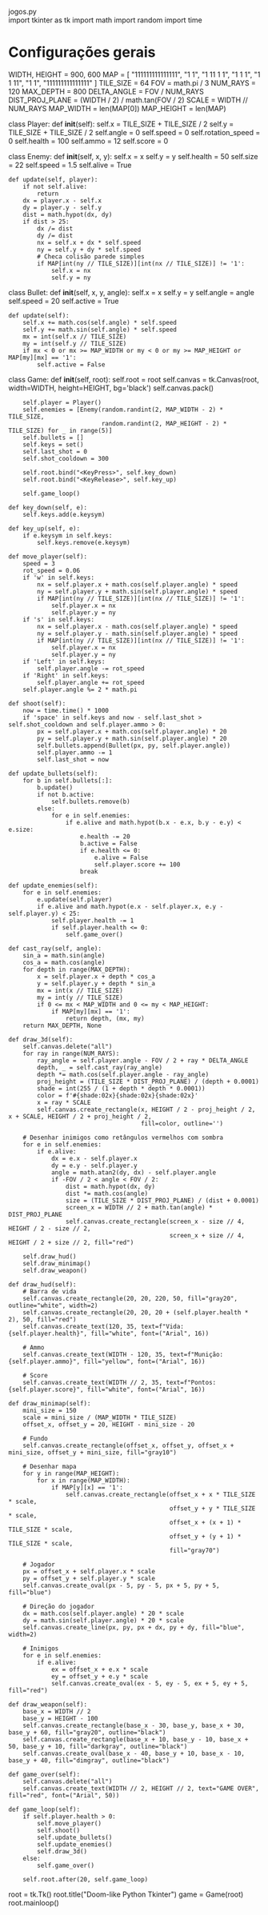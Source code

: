 jogos.py    
import tkinter as tk
import math
import random
import time

# Configurações gerais
WIDTH, HEIGHT = 900, 600
MAP = [
    "111111111111111",
    "1             1",
    "1  11  1      1",
    "1    1        1",
    "1 1          11",
    "1             1",
    "111111111111111"
]
TILE_SIZE = 64
FOV = math.pi / 3
NUM_RAYS = 120
MAX_DEPTH = 800
DELTA_ANGLE = FOV / NUM_RAYS
DIST_PROJ_PLANE = (WIDTH / 2) / math.tan(FOV / 2)
SCALE = WIDTH // NUM_RAYS
MAP_WIDTH = len(MAP[0])
MAP_HEIGHT = len(MAP)

class Player:
    def __init__(self):
        self.x = TILE_SIZE + TILE_SIZE / 2
        self.y = TILE_SIZE + TILE_SIZE / 2
        self.angle = 0
        self.speed = 0
        self.rotation_speed = 0
        self.health = 100
        self.ammo = 12
        self.score = 0

class Enemy:
    def __init__(self, x, y):
        self.x = x
        self.y = y
        self.health = 50
        self.size = 22
        self.speed = 1.5
        self.alive = True

    def update(self, player):
        if not self.alive:
            return
        dx = player.x - self.x
        dy = player.y - self.y
        dist = math.hypot(dx, dy)
        if dist > 25:
            dx /= dist
            dy /= dist
            nx = self.x + dx * self.speed
            ny = self.y + dy * self.speed
            # Checa colisão parede simples
            if MAP[int(ny // TILE_SIZE)][int(nx // TILE_SIZE)] != '1':
                self.x = nx
                self.y = ny

class Bullet:
    def __init__(self, x, y, angle):
        self.x = x
        self.y = y
        self.angle = angle
        self.speed = 20
        self.active = True

    def update(self):
        self.x += math.cos(self.angle) * self.speed
        self.y += math.sin(self.angle) * self.speed
        mx = int(self.x // TILE_SIZE)
        my = int(self.y // TILE_SIZE)
        if mx < 0 or mx >= MAP_WIDTH or my < 0 or my >= MAP_HEIGHT or MAP[my][mx] == '1':
            self.active = False

class Game:
    def __init__(self, root):
        self.root = root
        self.canvas = tk.Canvas(root, width=WIDTH, height=HEIGHT, bg='black')
        self.canvas.pack()

        self.player = Player()
        self.enemies = [Enemy(random.randint(2, MAP_WIDTH - 2) * TILE_SIZE,
                              random.randint(2, MAP_HEIGHT - 2) * TILE_SIZE) for _ in range(5)]
        self.bullets = []
        self.keys = set()
        self.last_shot = 0
        self.shot_cooldown = 300

        self.root.bind("<KeyPress>", self.key_down)
        self.root.bind("<KeyRelease>", self.key_up)

        self.game_loop()

    def key_down(self, e):
        self.keys.add(e.keysym)

    def key_up(self, e):
        if e.keysym in self.keys:
            self.keys.remove(e.keysym)

    def move_player(self):
        speed = 3
        rot_speed = 0.06
        if 'w' in self.keys:
            nx = self.player.x + math.cos(self.player.angle) * speed
            ny = self.player.y + math.sin(self.player.angle) * speed
            if MAP[int(ny // TILE_SIZE)][int(nx // TILE_SIZE)] != '1':
                self.player.x = nx
                self.player.y = ny
        if 's' in self.keys:
            nx = self.player.x - math.cos(self.player.angle) * speed
            ny = self.player.y - math.sin(self.player.angle) * speed
            if MAP[int(ny // TILE_SIZE)][int(nx // TILE_SIZE)] != '1':
                self.player.x = nx
                self.player.y = ny
        if 'Left' in self.keys:
            self.player.angle -= rot_speed
        if 'Right' in self.keys:
            self.player.angle += rot_speed
        self.player.angle %= 2 * math.pi

    def shoot(self):
        now = time.time() * 1000
        if 'space' in self.keys and now - self.last_shot > self.shot_cooldown and self.player.ammo > 0:
            px = self.player.x + math.cos(self.player.angle) * 20
            py = self.player.y + math.sin(self.player.angle) * 20
            self.bullets.append(Bullet(px, py, self.player.angle))
            self.player.ammo -= 1
            self.last_shot = now

    def update_bullets(self):
        for b in self.bullets[:]:
            b.update()
            if not b.active:
                self.bullets.remove(b)
            else:
                for e in self.enemies:
                    if e.alive and math.hypot(b.x - e.x, b.y - e.y) < e.size:
                        e.health -= 20
                        b.active = False
                        if e.health <= 0:
                            e.alive = False
                            self.player.score += 100
                        break

    def update_enemies(self):
        for e in self.enemies:
            e.update(self.player)
            if e.alive and math.hypot(e.x - self.player.x, e.y - self.player.y) < 25:
                self.player.health -= 1
                if self.player.health <= 0:
                    self.game_over()

    def cast_ray(self, angle):
        sin_a = math.sin(angle)
        cos_a = math.cos(angle)
        for depth in range(MAX_DEPTH):
            x = self.player.x + depth * cos_a
            y = self.player.y + depth * sin_a
            mx = int(x // TILE_SIZE)
            my = int(y // TILE_SIZE)
            if 0 <= mx < MAP_WIDTH and 0 <= my < MAP_HEIGHT:
                if MAP[my][mx] == '1':
                    return depth, (mx, my)
        return MAX_DEPTH, None

    def draw_3d(self):
        self.canvas.delete("all")
        for ray in range(NUM_RAYS):
            ray_angle = self.player.angle - FOV / 2 + ray * DELTA_ANGLE
            depth, _ = self.cast_ray(ray_angle)
            depth *= math.cos(self.player.angle - ray_angle)
            proj_height = (TILE_SIZE * DIST_PROJ_PLANE) / (depth + 0.0001)
            shade = int(255 / (1 + depth * depth * 0.0001))
            color = f'#{shade:02x}{shade:02x}{shade:02x}'
            x = ray * SCALE
            self.canvas.create_rectangle(x, HEIGHT / 2 - proj_height / 2, x + SCALE, HEIGHT / 2 + proj_height / 2,
                                         fill=color, outline='')

        # Desenhar inimigos como retângulos vermelhos com sombra
        for e in self.enemies:
            if e.alive:
                dx = e.x - self.player.x
                dy = e.y - self.player.y
                angle = math.atan2(dy, dx) - self.player.angle
                if -FOV / 2 < angle < FOV / 2:
                    dist = math.hypot(dx, dy)
                    dist *= math.cos(angle)
                    size = (TILE_SIZE * DIST_PROJ_PLANE) / (dist + 0.0001)
                    screen_x = WIDTH // 2 + math.tan(angle) * DIST_PROJ_PLANE
                    self.canvas.create_rectangle(screen_x - size // 4, HEIGHT / 2 - size // 2,
                                                 screen_x + size // 4, HEIGHT / 2 + size // 2, fill="red")

        self.draw_hud()
        self.draw_minimap()
        self.draw_weapon()

    def draw_hud(self):
        # Barra de vida
        self.canvas.create_rectangle(20, 20, 220, 50, fill="gray20", outline="white", width=2)
        self.canvas.create_rectangle(20, 20, 20 + (self.player.health * 2), 50, fill="red")
        self.canvas.create_text(120, 35, text=f"Vida: {self.player.health}", fill="white", font=("Arial", 16))

        # Ammo
        self.canvas.create_text(WIDTH - 120, 35, text=f"Munição: {self.player.ammo}", fill="yellow", font=("Arial", 16))

        # Score
        self.canvas.create_text(WIDTH // 2, 35, text=f"Pontos: {self.player.score}", fill="white", font=("Arial", 16))

    def draw_minimap(self):
        mini_size = 150
        scale = mini_size / (MAP_WIDTH * TILE_SIZE)
        offset_x, offset_y = 20, HEIGHT - mini_size - 20

        # Fundo
        self.canvas.create_rectangle(offset_x, offset_y, offset_x + mini_size, offset_y + mini_size, fill="gray10")

        # Desenhar mapa
        for y in range(MAP_HEIGHT):
            for x in range(MAP_WIDTH):
                if MAP[y][x] == '1':
                    self.canvas.create_rectangle(offset_x + x * TILE_SIZE * scale,
                                                 offset_y + y * TILE_SIZE * scale,
                                                 offset_x + (x + 1) * TILE_SIZE * scale,
                                                 offset_y + (y + 1) * TILE_SIZE * scale,
                                                 fill="gray70")

        # Jogador
        px = offset_x + self.player.x * scale
        py = offset_y + self.player.y * scale
        self.canvas.create_oval(px - 5, py - 5, px + 5, py + 5, fill="blue")

        # Direção do jogador
        dx = math.cos(self.player.angle) * 20 * scale
        dy = math.sin(self.player.angle) * 20 * scale
        self.canvas.create_line(px, py, px + dx, py + dy, fill="blue", width=2)

        # Inimigos
        for e in self.enemies:
            if e.alive:
                ex = offset_x + e.x * scale
                ey = offset_y + e.y * scale
                self.canvas.create_oval(ex - 5, ey - 5, ex + 5, ey + 5, fill="red")

    def draw_weapon(self):
        base_x = WIDTH // 2
        base_y = HEIGHT - 100
        self.canvas.create_rectangle(base_x - 30, base_y, base_x + 30, base_y + 60, fill="gray20", outline="black")
        self.canvas.create_rectangle(base_x + 10, base_y - 10, base_x + 50, base_y + 10, fill="darkgray", outline="black")
        self.canvas.create_oval(base_x - 40, base_y + 10, base_x - 10, base_y + 40, fill="dimgray", outline="black")

    def game_over(self):
        self.canvas.delete("all")
        self.canvas.create_text(WIDTH // 2, HEIGHT // 2, text="GAME OVER", fill="red", font=("Arial", 50))

    def game_loop(self):
        if self.player.health > 0:
            self.move_player()
            self.shoot()
            self.update_bullets()
            self.update_enemies()
            self.draw_3d()
        else:
            self.game_over()

        self.root.after(20, self.game_loop)

root = tk.Tk()
root.title("Doom-like Python Tkinter")
game = Game(root)
root.mainloop()
